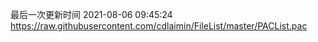 最后一次更新时间 2021-08-06 09:45:24
https://raw.githubusercontent.com/cdlaimin/FileList/master/PACList.pac

